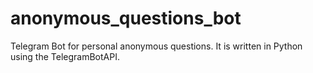 # anonymous_questions_bot
Telegram Bot for personal anonymous questions. It is written in Python using the TelegramBotAPI.
